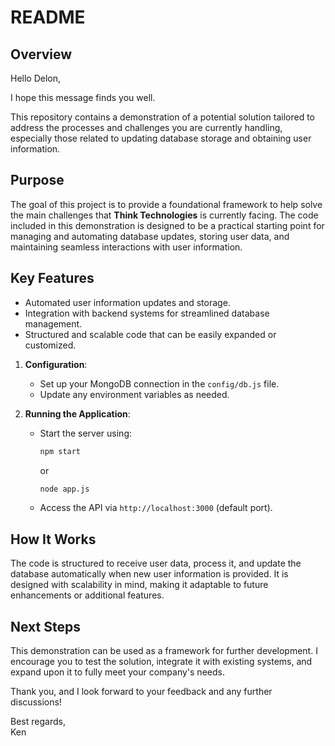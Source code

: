 # README

## Overview
Hello Delon,

I hope this message finds you well.

This repository contains a demonstration of a potential solution tailored to address the processes and challenges you are currently handling, especially those related to updating database storage and obtaining user information.

## Purpose
The goal of this project is to provide a foundational framework to help solve the main challenges that **Think Technologies** is currently facing. The code included in this demonstration is designed to be a practical starting point for managing and automating database updates, storing user data, and maintaining seamless interactions with user information.

## Key Features
- Automated user information updates and storage.
- Integration with backend systems for streamlined database management.
- Structured and scalable code that can be easily expanded or customized.

1. **Configuration**:
   - Set up your MongoDB connection in the `config/db.js` file.
   - Update any environment variables as needed.

2. **Running the Application**:
   - Start the server using:
     ```bash
     npm start
     ```
     or
     ```bash
     node app.js
     ```
   - Access the API via `http://localhost:3000` (default port).

## How It Works
The code is structured to receive user data, process it, and update the database automatically when new user information is provided. It is designed with scalability in mind, making it adaptable to future enhancements or additional features.

## Next Steps
This demonstration can be used as a framework for further development. I encourage you to test the solution, integrate it with existing systems, and expand upon it to fully meet your company's needs.

Thank you, and I look forward to your feedback and any further discussions!

Best regards,  
Ken
